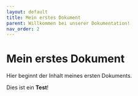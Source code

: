 ```yaml
---
layout: default
title: Mein erstes Dokument
parent: Willkommen bei unserer Dokumentation!
nav_order: 2
---
```


# Mein erstes Dokument

Hier beginnt der Inhalt meines ersten Dokuments.

Dies ist ein **Test**!